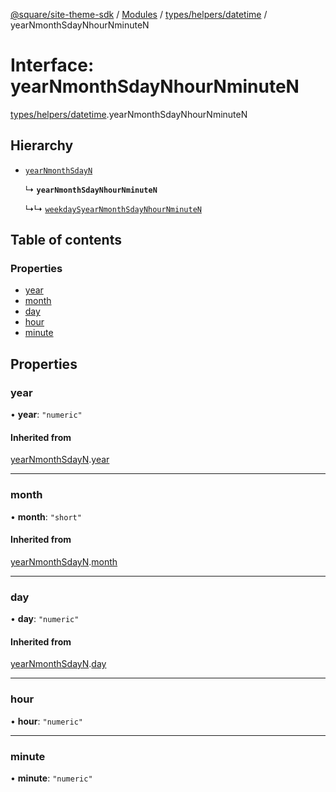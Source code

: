 [@square/site-theme-sdk](../GettingStarted.md) / [Modules](../modules.md) / [types/helpers/datetime](../modules/types_helpers_datetime.md) / yearNmonthSdayNhourNminuteN

# Interface: yearNmonthSdayNhourNminuteN

[types/helpers/datetime](../modules/types_helpers_datetime.md).yearNmonthSdayNhourNminuteN

## Hierarchy

- [`yearNmonthSdayN`](types_helpers_datetime.yearNmonthSdayN.md)

  ↳ **`yearNmonthSdayNhourNminuteN`**

  ↳↳ [`weekdaySyearNmonthSdayNhourNminuteN`](types_helpers_datetime.weekdaySyearNmonthSdayNhourNminuteN.md)

## Table of contents

### Properties

- [year](types_helpers_datetime.yearNmonthSdayNhourNminuteN.md#year)
- [month](types_helpers_datetime.yearNmonthSdayNhourNminuteN.md#month)
- [day](types_helpers_datetime.yearNmonthSdayNhourNminuteN.md#day)
- [hour](types_helpers_datetime.yearNmonthSdayNhourNminuteN.md#hour)
- [minute](types_helpers_datetime.yearNmonthSdayNhourNminuteN.md#minute)

## Properties

### year

• **year**: ``"numeric"``

#### Inherited from

[yearNmonthSdayN](types_helpers_datetime.yearNmonthSdayN.md).[year](types_helpers_datetime.yearNmonthSdayN.md#year)

___

### month

• **month**: ``"short"``

#### Inherited from

[yearNmonthSdayN](types_helpers_datetime.yearNmonthSdayN.md).[month](types_helpers_datetime.yearNmonthSdayN.md#month)

___

### day

• **day**: ``"numeric"``

#### Inherited from

[yearNmonthSdayN](types_helpers_datetime.yearNmonthSdayN.md).[day](types_helpers_datetime.yearNmonthSdayN.md#day)

___

### hour

• **hour**: ``"numeric"``

___

### minute

• **minute**: ``"numeric"``
